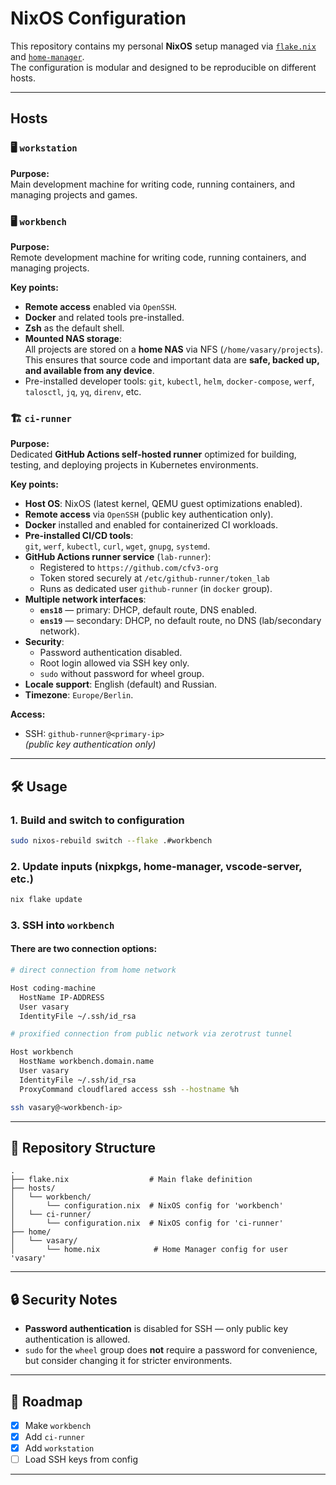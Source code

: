 # NixOS Configuration

This repository contains my personal **NixOS** setup managed via [`flake.nix`](flake.nix) and [`home-manager`](https://github.com/nix-community/home-manager).  
The configuration is modular and designed to be reproducible on different hosts.

---

## Hosts

### 🖥️ `workstation`

**Purpose:**  
Main development machine for writing code, running containers, and managing projects and games.

### 🖥️ `workbench`

**Purpose:**  
Remote development machine for writing code, running containers, and managing projects.

**Key points:**
- **Remote access** enabled via `OpenSSH`.
- **Docker** and related tools pre-installed.
- **Zsh** as the default shell.
- **Mounted NAS storage**:  
  All projects are stored on a **home NAS** via NFS (`/home/vasary/projects`).  
  This ensures that source code and important data are **safe, backed up, and available from any device**.
- Pre-installed developer tools: `git`, `kubectl`, `helm`, `docker-compose`, `werf`, `talosctl`, `jq`, `yq`, `direnv`, etc.

### 🏗️ `ci-runner`

**Purpose:**  
Dedicated **GitHub Actions self-hosted runner** optimized for building, testing, and deploying projects in Kubernetes environments.

**Key points:**
- **Host OS**: NixOS (latest kernel, QEMU guest optimizations enabled).
- **Remote access** via `OpenSSH` (public key authentication only).
- **Docker** installed and enabled for containerized CI workloads.
- **Pre-installed CI/CD tools**:  
  `git`, `werf`, `kubectl`, `curl`, `wget`, `gnupg`, `systemd`.
- **GitHub Actions runner service** (`lab-runner`):
  - Registered to `https://github.com/cfv3-org`
  - Token stored securely at `/etc/github-runner/token_lab`
  - Runs as dedicated user `github-runner` (in `docker` group).
- **Multiple network interfaces**:
  - **`ens18`** — primary: DHCP, default route, DNS enabled.
  - **`ens19`** — secondary: DHCP, no default route, no DNS (lab/secondary network).
- **Security**:
  - Password authentication disabled.
  - Root login allowed via SSH key only.
  - `sudo` without password for wheel group.
- **Locale support**: English (default) and Russian.
- **Timezone**: `Europe/Berlin`.

**Access:**
- SSH: `github-runner@<primary-ip>`  
  *(public key authentication only)*

---

## 🛠 Usage

### 1. Build and switch to configuration
```bash
sudo nixos-rebuild switch --flake .#workbench
```

### 2. Update inputs (nixpkgs, home-manager, vscode-server, etc.)
```bash
nix flake update
```

### 3. SSH into `workbench`

#### There are two connection options:
```bash
# direct connection from home network

Host coding-machine
  HostName IP-ADDRESS
  User vasary
  IdentityFile ~/.ssh/id_rsa
```
```bash
# proxified connection from public network via zerotrust tunnel

Host workbench
  HostName workbench.domain.name
  User vasary
  IdentityFile ~/.ssh/id_rsa
  ProxyCommand cloudflared access ssh --hostname %h
```
```bash
ssh vasary@<workbench-ip>
```
---

## 📂 Repository Structure
```
.
├── flake.nix                  # Main flake definition
├── hosts/
│   └── workbench/
│       └── configuration.nix  # NixOS config for 'workbench'
│   └── ci-runner/
│       └── configuration.nix  # NixOS config for 'ci-runner'
├── home/
│   └── vasary/
│       └── home.nix            # Home Manager config for user 'vasary'
```

---

## 🔒 Security Notes
- **Password authentication** is disabled for SSH — only public key authentication is allowed.
- `sudo` for the `wheel` group does **not** require a password for convenience, but consider changing it for stricter environments.

---

## 📌 Roadmap
- [x] Make `workbench`
- [x] Add `ci-runner`
- [x] Add `workstation`
- [ ] Load SSH keys from config

---

